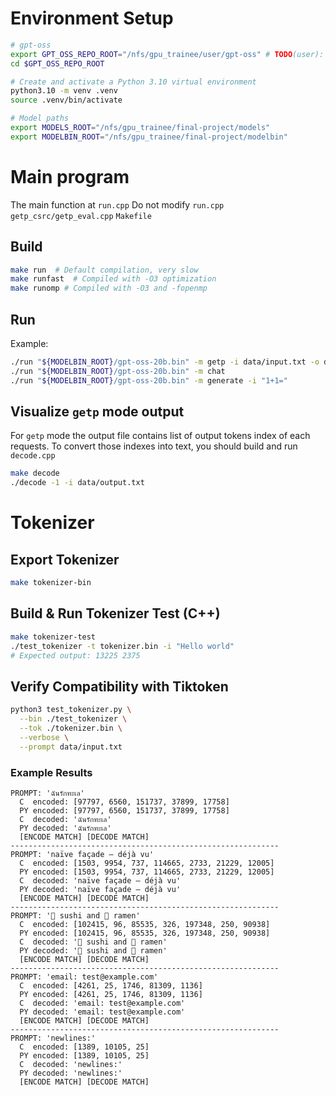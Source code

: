 # Environment Setup

```bash
# gpt-oss
export GPT_OSS_REPO_ROOT="/nfs/gpu_trainee/user/gpt-oss" # TODO(user): change to your account name
cd $GPT_OSS_REPO_ROOT

# Create and activate a Python 3.10 virtual environment
python3.10 -m venv .venv
source .venv/bin/activate

# Model paths
export MODELS_ROOT="/nfs/gpu_trainee/final-project/models"
export MODELBIN_ROOT="/nfs/gpu_trainee/final-project/modelbin"
```

# Main program

The main function at `run.cpp`
Do not modify `run.cpp` `getp_csrc/getp_eval.cpp` `Makefile`

## Build

```bash
make run  # Default compilation, very slow
make runfast  # Compiled with -O3 optimization
make runomp # Compiled with -O3 and -fopenmp
```

## Run

Example:

```bash
./run "${MODELBIN_ROOT}/gpt-oss-20b.bin" -m getp -i data/input.txt -o data/output.txt
./run "${MODELBIN_ROOT}/gpt-oss-20b.bin" -m chat
./run "${MODELBIN_ROOT}/gpt-oss-20b.bin" -m generate -i "1+1="
```

## Visualize `getp` mode output

For `getp` mode the output file contains list of output tokens index of each requests. To convert those indexes into text, you should build and run `decode.cpp`

```bash
make decode
./decode -1 -i data/output.txt
```

# Tokenizer

## Export Tokenizer

```bash
make tokenizer-bin
```

## Build & Run Tokenizer Test (C++)

```bash
make tokenizer-test
./test_tokenizer -t tokenizer.bin -i "Hello world"
# Expected output: 13225 2375
```

## Verify Compatibility with Tiktoken

```bash
python3 test_tokenizer.py \
  --bin ./test_tokenizer \
  --tok ./tokenizer.bin \
  --verbose \
  --prompt data/input.txt
```

### Example Results

```
PROMPT: 'ฉันรักทะเล'
  C  encoded: [97797, 6560, 151737, 37899, 17758]
  PY encoded: [97797, 6560, 151737, 37899, 17758]
  C  decoded: 'ฉันรักทะเล'
  PY decoded: 'ฉันรักทะเล'
  [ENCODE MATCH] [DECODE MATCH]
------------------------------------------------------------
PROMPT: 'naïve façade — déjà vu'
  C  encoded: [1503, 9954, 737, 114665, 2733, 21229, 12005]
  PY encoded: [1503, 9954, 737, 114665, 2733, 21229, 12005]
  C  decoded: 'naïve façade — déjà vu'
  PY decoded: 'naïve façade — déjà vu'
  [ENCODE MATCH] [DECODE MATCH]
------------------------------------------------------------
PROMPT: '🍣 sushi and 🍜 ramen'
  C  encoded: [102415, 96, 85535, 326, 197348, 250, 90938]
  PY encoded: [102415, 96, 85535, 326, 197348, 250, 90938]
  C  decoded: '🍣 sushi and 🍜 ramen'
  PY decoded: '🍣 sushi and 🍜 ramen'
  [ENCODE MATCH] [DECODE MATCH]
------------------------------------------------------------
PROMPT: 'email: test@example.com'
  C  encoded: [4261, 25, 1746, 81309, 1136]
  PY encoded: [4261, 25, 1746, 81309, 1136]
  C  decoded: 'email: test@example.com'
  PY decoded: 'email: test@example.com'
  [ENCODE MATCH] [DECODE MATCH]
------------------------------------------------------------
PROMPT: 'newlines:'
  C  encoded: [1389, 10105, 25]
  PY encoded: [1389, 10105, 25]
  C  decoded: 'newlines:'
  PY decoded: 'newlines:'
  [ENCODE MATCH] [DECODE MATCH]
```
